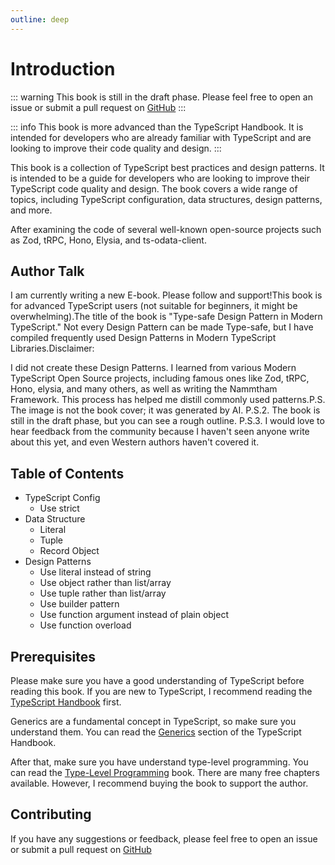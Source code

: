 ```yaml
---
outline: deep
---
```




# Introduction

::: warning
This book is still in the draft phase. Please feel free to open an issue or submit a pull request on [GitHub](https://github.com/mildronize/type-safe-design-pattern)
:::

::: info
This book is more advanced than the TypeScript Handbook. It is intended for developers who are already familiar with TypeScript and are looking to improve their code quality and design.
:::

This book is a collection of TypeScript best practices and design patterns. It is intended to be a guide for developers who are looking to improve their TypeScript code quality and design. The book covers a wide range of topics, including TypeScript configuration, data structures, design patterns, and more.

After examining the code of several well-known open-source projects such as Zod, tRPC, Hono, Elysia, and ts-odata-client.

## Author Talk

I am currently writing a new E-book. Please follow and support!This book is for advanced TypeScript users (not suitable for beginners, it might be overwhelming).The title of the book is "Type-safe Design Pattern in Modern TypeScript." Not every Design Pattern can be made Type-safe, but I have compiled frequently used Design Patterns in Modern TypeScript Libraries.Disclaimer: 

I did not create these Design Patterns. I learned from various Modern TypeScript Open Source projects, including famous ones like Zod, tRPC, Hono, elysia, and many others, as well as writing the Nammtham Framework. This process has helped me distill commonly used patterns.P.S. The image is not the book cover; it was generated by AI.
P.S.2. The book is still in the draft phase, but you can see a rough outline.
P.S.3. I would love to hear feedback from the community because I haven't seen anyone write about this yet, and even Western authors haven't covered it.

## Table of Contents

- TypeScript Config
  - Use strict
- Data Structure
  - Literal
  - Tuple
  - Record Object
- Design Patterns
  - Use literal instead of string
  - Use object rather than list/array
  - Use tuple rather than list/array
  - Use builder pattern
  - Use function argument instead of plain object
  - Use function overload

## Prerequisites
Please make sure you have a good understanding of TypeScript before reading this book. If you are new to TypeScript, I recommend reading the [TypeScript Handbook](https://www.typescriptlang.org/docs/handbook/intro.html) first.

Generics are a fundamental concept in TypeScript, so make sure you understand them. You can read the [Generics](https://www.typescriptlang.org/docs/handbook/2/generics.html) section of the TypeScript Handbook. 

After that, make sure you have understand type-level programming. You can read the [Type-Level Programming](https://type-level-typescript.com/) book. 
There are many free chapters available. However, I recommend buying the book to support the author.

## Contributing
If you have any suggestions or feedback, please feel free to open an issue or submit a pull request on [GitHub](https://github.com/mildronize/type-safe-design-pattern)